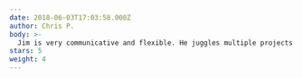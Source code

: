 ```yaml
---
date: 2018-06-03T17:03:58.000Z
author: Chris P.
body: >-
  Jim is very communicative and flexible. He juggles multiple projects at a time which can make it hard for him to pin down an exact time he will start work. However,the work he does is exceptional and very fairly priced. He holds himself to a very high level of work which is appreciated!
stars: 5
weight: 4
---
```

